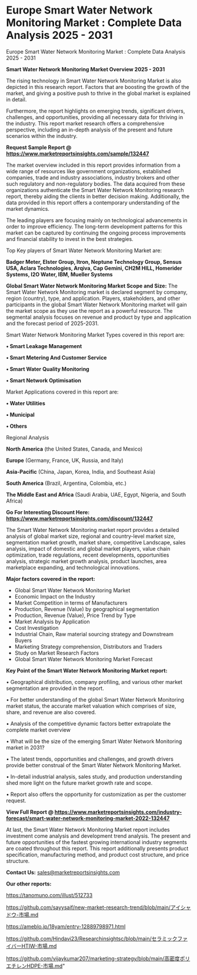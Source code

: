 # Europe Smart Water Network Monitoring Market : Complete Data Analysis 2025 - 2031
Europe Smart Water Network Monitoring Market : Complete Data Analysis 2025 - 2031

<Strong> Smart Water Network Monitoring Market Overview 2025 - 2031</strong>

The rising technology in Smart Water Network Monitoring Market is also depicted in this research report. Factors that are boosting the growth of the market, and giving a positive push to thrive in the global market is explained in detail.

Furthermore, the report highlights on emerging trends, significant drivers, challenges, and opportunities, providing all necessary data for thriving in the industry. This report market research offers a comprehensive perspective, including an in-depth analysis of the present and future scenarios within the industry.

<strong>Request Sample Report @ <a href=https://www.marketreportsinsights.com/sample/132447>https://www.marketreportsinsights.com/sample/132447</a></strong>

The market overview included in this report provides information from a wide range of resources like government organizations, established companies, trade and industry associations, industry brokers and other such regulatory and non-regulatory bodies. The data acquired from these organizations authenticate the Smart Water Network Monitoring research report, thereby aiding the clients in better decision making. Additionally, the data provided in this report offers a contemporary understanding of the market dynamics.

The leading players are focusing mainly on technological advancements in order to improve efficiency. The long-term development patterns for this market can be captured by continuing the ongoing process improvements and financial stability to invest in the best strategies.

Top Key players of Smart Water Network Monitoring Market are:

<strong>Badger Meter, Elster Group, Itron, Neptune Technology Group, Sensus USA, Aclara Technologies, Arqiva, Cap Gemini, CH2M HILL, Homerider Systems, I2O Water, IBM, Mueller Systems</strong>

<strong><b>Global Smart Water Network Monitoring Market Scope and Size:</b></strong>
The Smart Water Network Monitoring market is declared segment by company, region (country), type, and application. Players, stakeholders, and other participants in the global Smart Water Network Monitoring market will gain the market scope as they use the report as a powerful resource. The segmental analysis focuses on revenue and product by type and application and the forecast period of 2025-2031.

Smart Water Network Monitoring Market Types covered in this report are:

<strong>• Smart Leakage Management

• Smart Metering And Customer Service

• Smart Water Quality Monitoring

• Smart Network Optimisation</strong>

Market Applications covered in this report are:

<strong>• Water Utilities

• Municipal

• Others</strong> 

Regional Analysis

<strong>North America</strong> (the United States, Canada, and Mexico)

<strong>Europe</strong> (Germany, France, UK, Russia, and Italy)

<strong>Asia-Pacific</strong> (China, Japan, Korea, India, and Southeast Asia)

<strong>South America</strong> (Brazil, Argentina, Colombia, etc.)

<strong>The Middle East and Africa</strong> (Saudi Arabia, UAE, Egypt, Nigeria, and South Africa)

<strong>Go For Interesting Discount Here: <a href=https://www.marketreportsinsights.com/discount/132447>https://www.marketreportsinsights.com/discount/132447</a></strong>

The Smart Water Network Monitoring market report provides a detailed analysis of global market size, regional and country-level market size, segmentation market growth, market share, competitive Landscape, sales analysis, impact of domestic and global market players, value chain optimization, trade regulations, recent developments, opportunities analysis, strategic market growth analysis, product launches, area marketplace expanding, and technological innovations.

<strong><b>Major factors covered in the report:</b></strong>
<ul>
  <li>Global Smart Water Network Monitoring Market </li>
  <li>Economic Impact on the Industry</li>
  <li>Market Competition in terms of Manufacturers</li>
  <li>Production, Revenue (Value) by geographical segmentation</li>
  <li>Production, Revenue (Value), Price Trend by Type</li>
  <li>Market Analysis by Application</li>
  <li>Cost Investigation</li>
  <li>Industrial Chain, Raw material sourcing strategy and Downstream Buyers</li>
  <li>Marketing Strategy comprehension, Distributors and Traders</li>
  <li>Study on Market Research Factors</li>
  <li>Global Smart Water Network Monitoring Market Forecast</li>
</ul>

<strong><b>Key Point of the Smart Water Network Monitoring Market report:</b></strong>

• Geographical distribution, company profiling, and various other market segmentation are provided in the report.

• For better understanding of the global Smart Water Network Monitoring market status, the accurate market valuation which comprises of size, share, and revenue are also covered.

• Analysis of the competitive dynamic factors better extrapolate the complete market overview

• What will be the size of the emerging Smart Water Network Monitoring market in 2031?

• The latest trends, opportunities and challenges, and growth drivers provide better construal of the Smart Water Network Monitoring Market.

• In-detail industrial analysis, sales study, and production understanding shed more light on the future market growth rate and scope.

• Report also offers the opportunity for customization as per the customer request.

<strong><b>View Full Report @ <a href=https://www.marketreportsinsights.com/industry-forecast/smart-water-network-monitoring-market-2022-132447>https://www.marketreportsinsights.com/industry-forecast/smart-water-network-monitoring-market-2022-132447</a></b></strong>


At last, the Smart Water Network Monitoring Market report includes investment come analysis and development trend analysis. The present and future opportunities of the fastest growing international industry segments are coated throughout this report. This report additionally presents product specification, manufacturing method, and product cost structure, and price structure.

<strong>Contact Us:</strong>
sales@marketreportsinsights.com

<strong>Our other reports:</strong>

<a href=https://tanomuno.com/illust/512733>https://tanomuno.com/illust/512733</a>

<a href=https://github.com/sayysaif/new-market-research-trend/blob/main/アイシャドウ-市場.md>https://github.com/sayysaif/new-market-research-trend/blob/main/アイシャドウ-市場.md</a>

<a href=https://ameblo.jp/18yam/entry-12889798971.html>https://ameblo.jp/18yam/entry-12889798971.html</a>

<a href=https://github.com/Hindavi23/Researchinsightsc/blob/main/セラミックファイバーHTIW-市場.md>https://github.com/Hindavi23/Researchinsightsc/blob/main/セラミックファイバーHTIW-市場.md</a>

<a href=https://github.com/vijaykumar207/marketing-strategy/blob/main/高密度ポリエチレンHDPE-市場.md>https://github.com/vijaykumar207/marketing-strategy/blob/main/高密度ポリエチレンHDPE-市場.md</a>"
